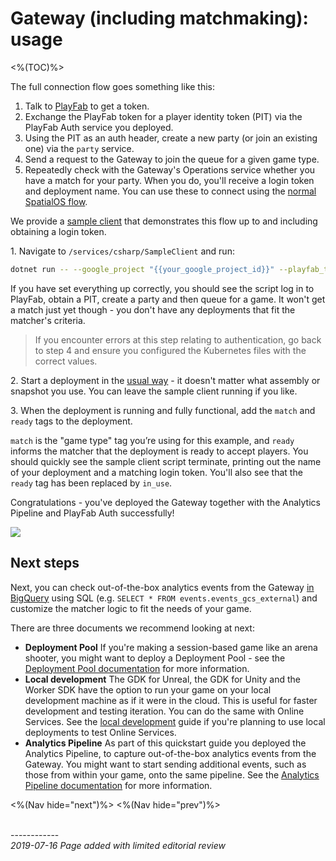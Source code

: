 # Gateway (including matchmaking): usage
<%(TOC)%>

The full connection flow goes something like this:

1. Talk to [PlayFab](https://api.playfab.com/docs/tutorials/landing-players/best-login) to get a token.
2. Exchange the PlayFab token for a player identity token (PIT) via the PlayFab Auth service you deployed.
3. Using the PIT as an auth header, create a new party (or join an existing one) via the `party` service.
4. Send a request to the Gateway to join the queue for a given game type.
5. Repeatedly check with the Gateway's Operations service whether you have a match for your party. When you do, you'll receive a login token and deployment name. You can use these to connect using the [normal SpatialOS flow](https://docs.improbable.io/reference/latest/shared/auth/integrate-authentication-platform-sdk#4-connecting-to-the-deployment).

We provide a [sample client](http://github.com/spatialos/online-services/tree/master/services/csharp/SampleClient) that demonstrates this flow up to and including obtaining a login token.

1\. Navigate to `/services/csharp/SampleClient` and run:

```bash
dotnet run -- --google_project "{{your_google_project_id}}" --playfab_title_id "{{your_playfab_title_id}}"
```

If you have set everything up correctly, you should see the script log in to PlayFab, obtain a PIT, create a party and then queue for a game. It won't get a match just yet though - you don't have any deployments that fit the matcher's criteria.

> If you encounter errors at this step relating to authentication, go back to step 4 and ensure you configured the Kubernetes files with the correct values.

2\. Start a deployment in the [usual way](https://docs.improbable.io/reference/latest/shared/deploy/deploy-cloud) - it doesn't matter what assembly or snapshot you use. You can leave the sample client running if you like.

3\. When the deployment is running and fully functional, add the `match` and `ready` tags to the deployment.

`match` is the "game type" tag you’re using for this example, and `ready` informs the matcher that the deployment is ready to accept players. You should quickly see the sample client script terminate, printing out the name of your deployment and a matching login token. You'll also see that the `ready` tag has been replaced by `in_use`.

Congratulations - you've deployed the Gateway together with the Analytics Pipeline and PlayFab Auth successfully!

![]({{assetRoot}}img/services-packages/gateway/demo.gif)

## Next steps

Next, you can check out-of-the-box analytics events from the Gateway [in BigQuery](https://console.cloud.google.com/bigquery) using SQL (e.g. `SELECT * FROM events.events_gcs_external`) and customize the matcher logic to fit the needs of your game.

There are three documents we recommend looking at next:

* **Deployment Pool**
If you're making a session-based game like an arena shooter, you might want to deploy a Deployment Pool - see the [Deployment Pool documentation]({{urlRoot}}/content/services-packages/deployment-pool/overview) for more information.
* **Local development**
The GDK for Unreal, the GDK for Unity and the Worker SDK have the option to run your game on your local development machine as if it were in the cloud. This is useful for faster development and testing iteration. You can do the same with Online Services. See the [local development]({{urlRoot}}/content/services-packages/gateway/local) guide if you're planning to use local deployments to test Online Services.
* **Analytics Pipeline**
As part of this quickstart guide you deployed the Analytics Pipeline, to capture out-of-the-box analytics events from the Gateway. You might want to start sending additional events, such as those from within your game, onto the same pipeline. See the [Analytics Pipeline documentation]({{urlRoot}}/content/services-packages/analytics-pipeline/overview) for more information.

<%(Nav hide="next")%>
<%(Nav hide="prev")%>

<br/>------------<br/>
_2019-07-16 Page added with limited editorial review_
